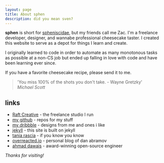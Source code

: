 ```yaml
---
layout: page
title: About sphen
description: did you mean sven?
---
```


**sphen** is short for [spheniscidae](https://en.wikipedia.org/wiki/Penguin), but my friends call me Zac. I'm a freelance developer, designer, and wannabe professional cheesecake taster. I created this website to serve as a depot for things I learn and create.

I originally learned to code in order to automate as many monotonous tasks as possible at a non-CS job but ended up falling in love with code and have been learning ever since.

If you have a favorite cheesecake recipe, please send it to me.

> 'You miss 100% of the shots you don't take. - Wayne Gretzky' <cite>Michael Scott</cite>

## links

- [Raft Creative](www.raftcreative.com) - the freelance studio I run
- [my github](https://github.com/sphen) - repos for my stuff
- [my dribbble](https://dribbble.com/sphen) - designs from me and ones i like
- [jekyll](https://jekyllrb.com/) - this site is built on jekyll
- [tania rascia](https://www.taniarascia.com/) - if you know you know
- [overreacted.io](https://overreacted.io/) - personal blog of dan abramov
- [ahmad dawais](https://ahmadawais.com/) - award-winning open-source engineer

_Thanks for visiting!_
